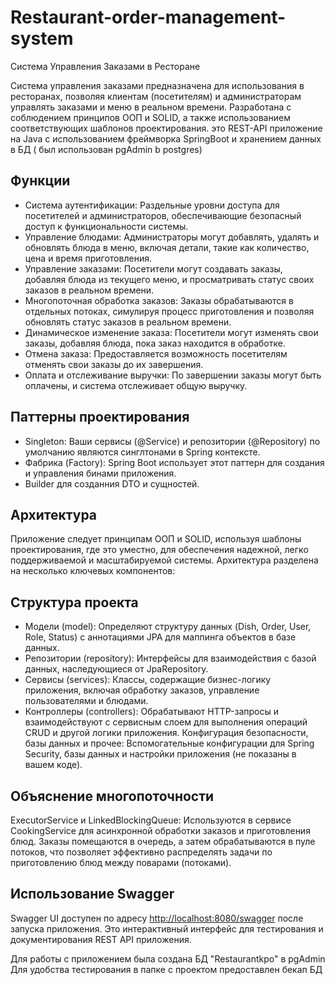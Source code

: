# Restaurant-order-management-system
Система Управления Заказами в Ресторане

Система управления заказами предназначена для использования в ресторанах, позволяя клиентам (посетителям) и администраторам управлять заказами и меню в реальном времени. Разработана с соблюдением принципов ООП и SOLID, а также использованием соответствующих шаблонов проектирования.
это REST-API приложение  на Java с использованием фреймворка SpringBoot и хранением данных в БД ( был использован pgAdmin b postgres)

## Функции
- Система аутентификации: Раздельные уровни доступа для посетителей и администраторов, обеспечивающие безопасный доступ к функциональности системы.
- Управление блюдами: Администраторы могут добавлять, удалять и обновлять блюда в меню, включая детали, такие как количество, цена и время приготовления.
- Управление заказами: Посетители могут создавать заказы, добавляя блюда из текущего меню, и просматривать статус своих заказов в реальном времени.
- Многопоточная обработка заказов: Заказы обрабатываются в отдельных потоках, симулируя процесс приготовления и позволяя обновлять статус заказов в реальном времени.
- Динамическое изменение заказа: Посетители могут изменять свои заказы, добавляя блюда, пока заказ находится в обработке.
- Отмена заказа: Предоставляется возможность посетителям отменять свои заказы до их завершения.
- Оплата и отслеживание выручки: По завершении заказы могут быть оплачены, и система отслеживает общую выручку.

## Паттерны проектирования
- Singleton: Ваши сервисы (@Service) и репозитории (@Repository) по умолчанию являются синглтонами в Spring контексте.
- Фабрика (Factory): Spring Boot использует этот паттерн для создания и управления бинами приложения.
- Builder для созданния DTO и сущностей.
## Архитектура
Приложение следует принципам ООП и SOLID, используя шаблоны проектирования, где это уместно, для обеспечения надежной, легко поддерживаемой и масштабируемой системы. Архитектура разделена на несколько ключевых компонентов:

## Структура проекта
- Модели (model): Определяют структуру данных (Dish, Order, User, Role, Status) с аннотациями JPA для маппинга объектов в базе данных.
- Репозитории (repository): Интерфейсы для взаимодействия с базой данных, наследующиеся от JpaRepository.
- Сервисы (services): Классы, содержащие бизнес-логику приложения, включая обработку заказов, управление пользователями и блюдами.
- Контроллеры (controllers): Обрабатывают HTTP-запросы и взаимодействуют с сервисным слоем для выполнения операций CRUD и другой логики приложения.
Конфигурация безопасности, базы данных и прочее: Вспомогательные конфигурации для Spring Security, базы данных и настройки приложения (не показаны в вашем коде).

## Объяснение многопоточности
ExecutorService и LinkedBlockingQueue: Используются в сервисе CookingService для асинхронной обработки заказов и приготовления блюд. Заказы помещаются в очередь, а затем обрабатываются в пуле потоков, что позволяет эффективно распределять задачи по приготовлению блюд между поварами (потоками).

## Использование Swagger
Swagger UI доступен по адресу [http://localhost:8080/swagger](http://localhost:8080/swagger-ui/index.html#) после запуска приложения. Это интерактивный интерфейс для тестирования и документирования REST API приложения. 

Для работы с приложением была создана БД "Restaurantkpo"  в pgAdmin
Для удобства тестирования в папке с проектом предоставлен бекап БД

